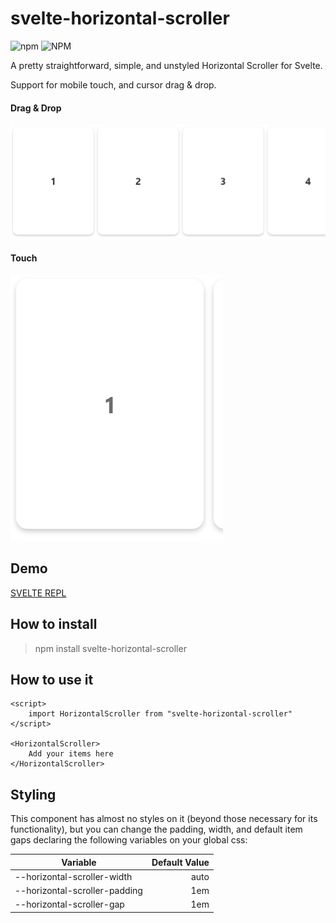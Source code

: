 # svelte-horizontal-scroller

![npm](https://img.shields.io/npm/v/svelte-horizontal-scroller)
![NPM](https://img.shields.io/npm/l/svelte-horizontal-scroller)

A pretty straightforward, simple, and unstyled Horizontal Scroller for Svelte.

Support for mobile touch, and cursor drag & drop.

#### Drag & Drop

![DragAndDrop](./docs/DragAndDrop.gif)

#### Touch

![Touch](./docs/Touch.gif)

## Demo

[SVELTE REPL](https://svelte.dev/repl/d37e9362f2284ea0a5bcd7011005ee19?version=3.38.3)

## How to install

> npm install svelte-horizontal-scroller

## How to use it

```sveltehtml
<script>
    import HorizontalScroller from "svelte-horizontal-scroller"
</script>

<HorizontalScroller>
    Add your items here
</HorizontalScroller>
```

## Styling

This component has almost no styles on it (beyond those necessary for its functionality), but you can change the
padding, width, and default item gaps declaring the following variables on your global css:

| Variable      | Default Value |
| --------- | -----:|
| --horizontal-scroller-width  | auto |
| --horizontal-scroller-padding     |   1em |
| --horizontal-scroller-gap      | 1em  |



